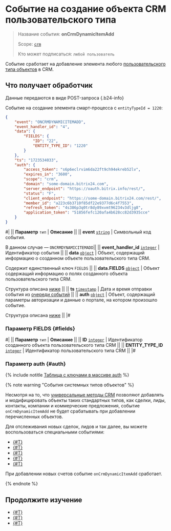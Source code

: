 # Событие на создание объекта CRM пользовательского типа

> Название события: **onCrmDynamicItemAdd**
>
> Scope: [`crm`](../../../scopes/permissions.md)
>
> Кто может подписаться: `любой пользователь`

Событие сработает на добавление элемента любого [пользовательского типа объектов](../user-defined-object-types/index.md) в CRM.

## Что получает обработчик

Данные передаются в виде POST-запроса {.b24-info}

Событие на создание элемента смарт-процесса с `entityTypeId = 1220`:

```json
{
    "event": "ONCRMDYNAMICITEMADD",
    "event_handler_id": "4",
    "data": {
        "FIELDS": {
            "ID": "22",
            "ENTITY_TYPE_ID": "1220"
        }
    },
    "ts": "1723534033",
    "auth": {
        "access_token": "s6p6eclrvim6da22ft9ch94ekreb52lv",
        "expires_in": "3600",
        "scope": "crm",
        "domain": "some-domain.bitrix24.com",
        "server_endpoint": "https://oauth.bitrix.info/rest/",
        "status": "F",
        "client_endpoint": "https://some-domain.bitrix24.com/rest/",
        "member_id": "a223c6b3710f85df22e9377d6c4f7553",
        "refresh_token": "4s386p3q0tr8dy89xvmt96234v3dljg8",
        "application_token": "51856fefc120afa4b628cc82d3935cce"
    }
}
```

#|
|| **Параметр**
`тип` | **Описание** ||
|| **event**
[`string`][1] | Символьный код события.

В данном случае — `ONCRMDYNAMICITEMADD`||
|| **event_handler_id**
[`integer`][1] | Идентификатор события ||
|| **data**
[`object`][1] | Объект, содержащий информацию о созданном объекте пользовательского типа CRM.

Содержит единственный ключ `FIELDS` ||
|| **data.FIELDS**
[`object`][1] | Объект содержащий информацию о полях созданного объекта пользовательского типа CRM.

Структура описана [ниже](#fields) ||
|| **ts**
[`timestamp`][1] | Дата и время отправки события из [очереди событий](../../../events/index.md) ||
|| **auth**
[`object`][1] | Объект, содержащий параметры авторизации и данные о портале, на котором произошло событие.

Структура описана [ниже](#auth) ||
|#

### Параметр FIELDS {#fields}

#|
|| **Параметр**
`тип` | **Описание** ||
|| **ID**
[`integer`][1] | Идентификатор созданного объекта пользовательского типа CRM ||
|| **ENTITY_TYPE_ID**
[`integer`][1] | Идентификатор пользовательского типа CRM ||
|#

### Параметр auth {#auth}

{% include notitle [Таблица с ключами в массиве auth](../../../../_includes/auth-params-in-events.md) %}

{% note warning "События системных типов объектов" %}

Несмотря на то, что [универсальные методы CRM](../index.md) позволяют добавлять и модифицировать объекты таких стандартных типов, как сделки, лиды, контакты, компании и коммерческие предложения, событие `onCrmDynamicItemAdd` не будет срабатывать при добавлении перечисленных объектов.

Для отслеживания новых сделок, лидов и так далее, вы можете воспользоваться специальными событиями:
- [{#T}](../../deals/events/on-crm-deal-add.md)
- [{#T}](../../leads/events/on-crm-lead-add.md)
- [{#T}](../../contacts/events/on-crm-contact-add.md)
- [{#T}](../../companies/events/on-crm-company-add.md)
- [{#T}](../../quote/events/on-crm-quote-add.md)

При добавлении новых счетов событие `onCrmDynamicItemAdd` сработает.

{% endnote %}

## Продолжите изучение

- [{#T}](index.md)
- [{#T}](on-crm-dynamic-item-update.md)
- [{#T}](on-crm-dynamic-item-delete.md)

[1]: ../../../data-types.md
